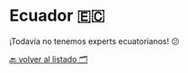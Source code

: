 # Ecuador 🇪🇨


¡Todavía no tenemos experts ecuatorianos! 😕


[🔙 volver al listado 🗂️](https://github.com/Villanuevand/google-experts-latam#readme)